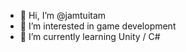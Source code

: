 - 👋 Hi, I’m @jamtuitam
- 👀 I’m interested in game development
- 🌱 I’m currently learning Unity / C#

<!---
jamtuitam/jamtuitam is a ✨ special ✨ repository because its `README.md` (this file) appears on your GitHub profile.
You can click the Preview link to take a look at your changes.
--->
